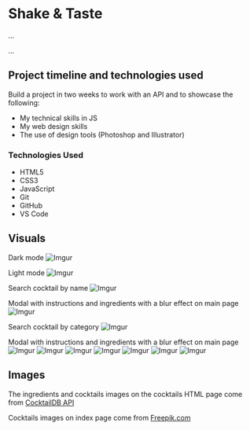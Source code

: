 # Shake & Taste
...


...


## Project timeline and technologies used

Build a project in two weeks to work with an API and to showcase the following:
* My technical skills in JS
* My web design skills
* The use of design tools (Photoshop and Illustrator)

### Technologies Used

* HTML5
* CSS3
* JavaScript
* Git
* GitHub
* VS Code


## Visuals

Dark mode
![Imgur](https://tinyurl.com/mr2jc6a9)

Light mode
![Imgur](https://tinyurl.com/eynrsw4c)

Search cocktail by name
![Imgur](https://tinyurl.com/4hker7fj)

Modal with instructions and ingredients with a blur effect on main page
![Imgur](https://tinyurl.com/467weyj4)

Search cocktail by category
![Imgur](https://tinyurl.com/bpstjhzz)

Modal with instructions and ingredients with a blur effect on main page
![Imgur](https://tinyurl.com/529b7ceh)
![Imgur](https://tinyurl.com/2ve2p2ya)
![Imgur](https://tinyurl.com/y4bhch3x)
![Imgur](https://tinyurl.com/bdfksn95)
![Imgur](https://tinyurl.com/4tkjm5u5)
![Imgur](https://tinyurl.com/44jxxde4)
![Imgur](https://tinyurl.com/yc3mmwa8)



## Images

The ingredients and cocktails images on the cocktails HTML page come from  <a href="https://www.thecocktaildb.com/api.php" target="_blank">CocktailDB API</a>

Cocktails images on index page come from <a href="https://www.freepik.com" target="_blank">Freepik.com</a>
